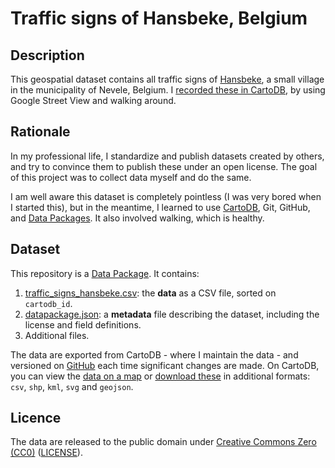 # Traffic signs of Hansbeke, Belgium

## Description

This geospatial dataset contains all traffic signs of [Hansbeke](https://en.wikipedia.org/wiki/Nevele), a small village in the municipality of Nevele, Belgium. I [recorded these in CartoDB](http://cdb.io/15m1c5z), by using Google Street View and walking around.

## Rationale

In my professional life, I standardize and publish datasets created by others, and try to convince them to publish these under an open license. The goal of this project was to collect data myself and do the same.

I am well aware this dataset is completely pointless (I was very bored when I started this), but in the meantime, I learned to use [CartoDB](http://cartodb.com), Git, GitHub, and [Data Packages](http://data.okfn.org/standards/data-package). It also involved walking, which is healthy.

## Dataset

This repository is a [Data Package](http://data.okfn.org/standards/data-package). It contains:

1. [traffic_signs_hansbeke.csv](data/traffic_signs_hansbeke.csv): the **data** as a CSV file, sorted on `cartodb_id`.
2. [datapackage.json](datapackage.json): a **metadata** file describing the dataset, including the license and field definitions.
3. Additional files.

The data are exported from CartoDB - where I maintain the data - and versioned on [GitHub](https://github.com/peterdesmet/traffic-signs-hansbeke) each time significant changes are made. On CartoDB, you can view the [data on a map](http://cdb.io/15m1c5z) or [download these](http://peterdesmet.cartodb.com/tables/1287/public#/table) in additional formats: `csv`, `shp`, `kml`, `svg` and `geojson`.

## Licence

The data are released to the public domain under [Creative Commons Zero (CC0)](http://creativecommons.org/publicdomain/zero/1.0/) ([LICENSE](/LICENSE)).

